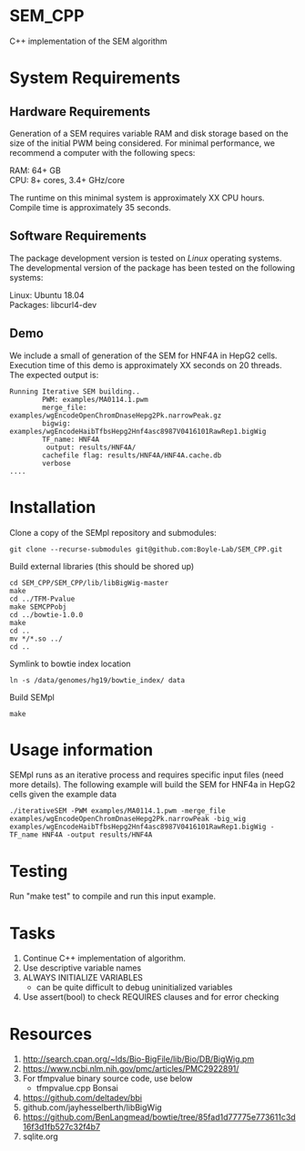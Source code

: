 # SEM_CPP
C++ implementation of the SEM algorithm

# System Requirements

## Hardware Requirements
Generation of a SEM requires variable RAM and disk storage based on the size of the initial PWM being considered. For minimal performance, we recommend a computer with the following specs:

RAM: 64+ GB  
CPU: 8+ cores, 3.4+ GHz/core

The runtime on this minimal system is approximately XX CPU hours. Compile time is approximately 35 seconds.

## Software Requirements

The package development version is tested on *Linux* operating systems. The developmental version of the package has been tested on the following systems:

Linux: Ubuntu 18.04  
Packages: libcurl4-dev

## Demo

We include a small of generation of the SEM for HNF4A in HepG2 cells. Execution time of this demo is approximately XX seconds on 20 threads. The expected output is:
```
Running Iterative SEM building..
        PWM: examples/MA0114.1.pwm
        merge_file: examples/wgEncodeOpenChromDnaseHepg2Pk.narrowPeak.gz
        bigwig: examples/wgEncodeHaibTfbsHepg2Hnf4asc8987V0416101RawRep1.bigWig
        TF_name: HNF4A
         output: results/HNF4A/
        cachefile flag: results/HNF4A/HNF4A.cache.db
        verbose
....
```

# Installation
Clone a copy of the SEMpl repository and submodules:

```
git clone --recurse-submodules git@github.com:Boyle-Lab/SEM_CPP.git
```

Build external libraries (this should be shored up)
```
cd SEM_CPP/SEM_CPP/lib/libBigWig-master
make
cd ../TFM-Pvalue
make SEMCPPobj
cd ../bowtie-1.0.0
make
cd ..
mv */*.so ../
cd ..
```

Symlink to bowtie index location
```
ln -s /data/genomes/hg19/bowtie_index/ data
```

Build SEMpl
```
make
```
 
# Usage information
SEMpl runs as an iterative process and requires specific input files (need more details). The following example will build the SEM for HNF4a in HepG2 cells given the example data
```
./iterativeSEM -PWM examples/MA0114.1.pwm -merge_file examples/wgEncodeOpenChromDnaseHepg2Pk.narrowPeak -big_wig examples/wgEncodeHaibTfbsHepg2Hnf4asc8987V0416101RawRep1.bigWig -TF_name HNF4A -output results/HNF4A
```

# Testing
Run "make test" to compile and run this input example.

# Tasks

1. Continue C++ implementation of algorithm.
2. Use descriptive variable names
3. ALWAYS INITIALIZE VARIABLES
   * can be quite difficult to debug uninitialized variables
4. Use assert(bool) to check REQUIRES clauses and for error checking

# Resources

1. http://search.cpan.org/~lds/Bio-BigFile/lib/Bio/DB/BigWig.pm
2. https://www.ncbi.nlm.nih.gov/pmc/articles/PMC2922891/
3. For tfmpvalue binary source code, use below
   * tfmpvalue.cpp Bonsai
4. https://github.com/deltadev/bbi
5. github.com/jayhesselberth/libBigWig
5. https://github.com/BenLangmead/bowtie/tree/85fad1d77775e773611c3d16f3d1fb527c32f4b7
6. sqlite.org

